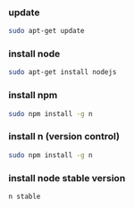 ### update
```sh
sudo apt-get update
```

### install node
```sh
sudo apt-get install nodejs
```

### install npm
```sh
sudo npm install -g n
```

### install n (version control)
```sh
sudo npm install -g n
```

### install node stable version
```sh
n stable
```
